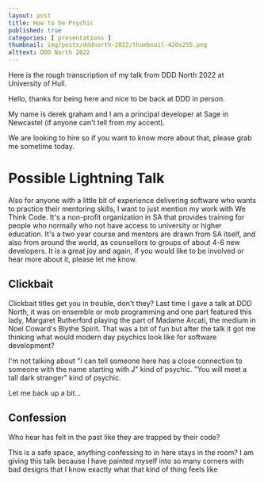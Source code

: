```yaml
---
layout: post
title: How to be Psychic
published: true
categories: [ presentations ]
thumbnail: img/posts/dddnorth-2022/thumbnail-420x255.png
alttext: DDD North 2022
---
```


Here is the rough transcription of my talk from DDD North 2022 at University of Hull.

Hello, thanks for being here and nice to be back at DDD in person. 

My name is derek graham and I am a principal developer at Sage in Newcastel (if anyone can't tell from my accent).

We are looking to hire so if you want to know more about that, please grab me sometime today.

# Possible Lightning Talk

Also for anyone with a little bit of experience delivering software who wants to practice their mentoring skills, 
I want to just mention my work with We Think Code. It's a non-profit organization in SA that provides training for 
people who normally who not have access to university or higher education. It's a two year course and mentors are drawn 
from SA itself, and also from around the world, as counsellors to groups of about 4-6 new developers. It is a great joy
and again, if you would like to be involved or hear more about it, please let me know. 


## Clickbait

Clickbait titles get you in trouble, don't they? Last time I gave a talk at DDD North, it was on ensemble or mob programming
and one part featured this lady, Margaret Rutherford playing the part of Madame Arcati, the medium in Noel Coward's Blythe Spirit.
That was a bit of fun but after the talk it got me thinking what would modern day psychics look like for software development?

I'm not talking about "I can tell someone here has a close connection to someone with the name starting with J" kind of psychic.
"You will meet a tall dark stranger" kind of psychic.

Let me back up a bit...


## Confession

Who hear has felt in the past like they are trapped by their code?

This is a safe space, anything confessing to in here stays in the room? I am giving this talk because I have painted myself into 
so many corners with bad designs that I know exactly what that kind of thing feels like